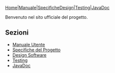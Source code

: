[Home](index.md)|[Manuale](manuale.md)|[Specifiche](specifiche.md)[Design](design.md)|[Testing](systemtest.md)|[JavaDoc](javadoc.md)

Benvenuto nel sito ufficiale del progetto.  

## Sezioni

- [Manuale Utente](manuale.md)
- [Specifiche del Progetto](specifiche.md)
- [Design Software](design.md)
- [Testing](systemtest.md)
- [JavaDoc](javadoc.md)
